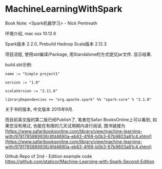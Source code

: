 # MachineLearningWithSpark

Book Note: <Spark机器学习> - Nick Pentreath

环境介绍, mac osx 10.12.6

Spark版本 2.2.0, Prebuild Hadoop
Scala版本 2.12.3


项目流程, 使用sbt编译/Package, 用Standalone的方式提交jar文件. 显示结果.


build.sbt示例:

```shell
name := "Simple project1"

version := "1.0"

scalaVersion := "2.11.8"

libraryDependencies += "org.apache.spark" %% "spark-core" % "2.1.0"

```

关于书的版本, 中文版本 2015年9月.

而目前英文版的第二版已经Publish了, 笔者在Safari BooksOnline上可以看到, 如果您没有用过, 也能在有限的几天试用期内进行阅读, 图书链接为
[https://www.safaribooksonline.com/library/view/machine-learning-with/9781785889936/4fd4690a-eb63-4f69-b0b3-67b9803a81c4.xhtml](https://www.safaribooksonline.com/library/view/machine-learning-with/9781785889936/4fd4690a-eb63-4f69-b0b3-67b9803a81c4.xhtml)

Github Repo of 2nd - Edition example code
https://github.com/staticor/Machine-Learning-with-Spark-Second-Edition
